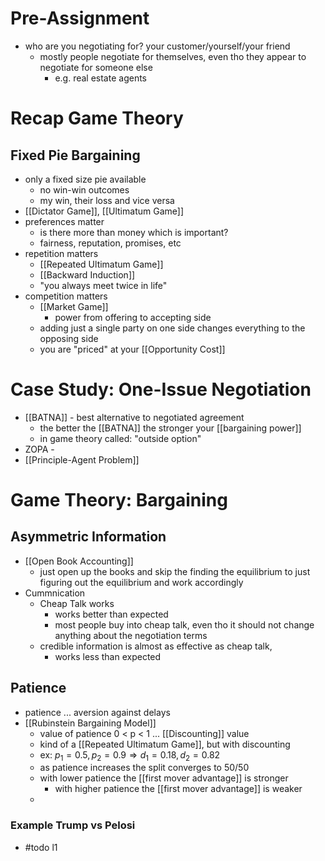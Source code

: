 # Pre-Assignment
- who are you negotiating for? your customer/yourself/your friend
	- mostly people negotiate for themselves, even tho they appear to negotiate for someone else
		- e.g. real estate agents

# Recap Game Theory

## Fixed Pie Bargaining
- only a fixed size pie available
	- no win-win outcomes
	- my win, their loss and vice versa
- [[Dictator Game]], [[Ultimatum Game]]
- preferences matter
	- is there more than money which is important?
	- fairness, reputation, promises, etc
- repetition matters
	- [[Repeated Ultimatum Game]]
	- [[Backward Induction]]
	- "you always meet twice in life"
- competition matters
	- [[Market Game]]
		- power from offering to accepting side
	- adding just a single party on one side changes everything to the opposing side
	- you are "priced" at your [[Opportunity Cost]]

# Case Study: One-Issue Negotiation
- [[BATNA]] - best alternative to negotiated agreement
	- the better the [[BATNA]] the stronger your [[bargaining power]]
	- in game theory called: "outside option"
- ZOPA - 
- [[Principle-Agent Problem]]

# Game Theory: Bargaining
## Asymmetric Information
- [[Open Book Accounting]]
	- just open up the books and skip the finding the equilibrium to just figuring out the equilibrium and work accordingly
- Cummnication
	- Cheap Talk works
		- works better than expected
		- most people buy into cheap talk, even tho it should not change anything about the negotiation terms
	- credible information is almost as effective as cheap talk, 
		- works less than expected

## Patience
- patience ... aversion against delays
- [[Rubinstein Bargaining Model]]
	- value of patience 0 < p < 1 ... [[Discounting]] value
	- kind of a [[Repeated Ultimatum Game]], but with discounting
	- ex: $p_{1}= 0.5, p_{2} = 0.9 \Longrightarrow d_{1}=0.18, d_{2}=0.82$
	- as patience increases the split converges to 50/50
	- with lower patience the [[first mover advantage]] is stronger
		- with higher patience the [[first mover advantage]] is weaker
	- 

### Example Trump vs Pelosi
- #todo l1 
